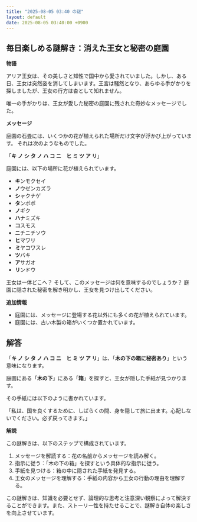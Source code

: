```yaml
---
title: "2025-08-05 03:40 の謎"
layout: default
date: 2025-08-05 03:40:00 +0900
---
```

## 毎日楽しめる謎解き：消えた王女と秘密の庭園

**物語**

アリア王女は、その美しさと知性で国中から愛されていました。しかし、ある日、王女は突然姿を消してしまいます。王宮は騒然となり、あらゆる手がかりを探しましたが、王女の行方は杳として知れません。

唯一の手がかりは、王女が愛した秘密の庭園に残された奇妙なメッセージでした。

**メッセージ**

庭園の石畳には、いくつかの花が植えられた場所だけ文字が浮かび上がっています。
それは次のようなものでした。

「**キ ノ シ タ ノ ハ コ ニ　ヒ ミ ツ ア リ**」

庭園には、以下の場所に花が植えられています。

*   **キ**ンモクセイ
*   **ノ**ウゼンカズラ
*   **シ**ャクナゲ
*   **タ**ンポポ
*   **ノ**ギク
*   **ハ**ナミズキ
*   **コ**スモス
*   **ニ**チニチソウ
*   **ヒ**マワリ
*   **ミ**ヤコワスレ
*   **ツ**バキ
*   **ア**サガオ
*   **リ**ンドウ

王女は一体どこへ？ そして、このメッセージは何を意味するのでしょうか？
庭園に隠された秘密を解き明かし、王女を見つけ出してください。

**追加情報**

*   庭園には、メッセージに登場する花以外にも多くの花が植えられています。
*   庭園には、古い木製の箱がいくつか置かれています。

## 解答

「**キ ノ シ タ ノ ハ コ ニ　ヒ ミ ツ ア リ**」は、「**木の下の箱に秘密あり**」という意味になります。

庭園にある「**木の下**」にある「**箱**」を探すと、王女が隠した手紙が見つかります。

その手紙には以下のように書かれています。

「私は、国を良くするために、しばらくの間、身を隠して旅に出ます。心配しないでください。必ず戻ってきます。」

**解説**

この謎解きは、以下のステップで構成されています。

1.  メッセージを解読する：花の名前からメッセージを読み解く。
2.  指示に従う：「木の下の箱」を探すという具体的な指示に従う。
3.  手紙を見つける：箱の中に隠された手紙を発見する。
4.  王女のメッセージを理解する：手紙の内容から王女の行動の理由を理解する。

この謎解きは、知識を必要とせず、論理的な思考と注意深い観察によって解決することができます。また、ストーリー性を持たせることで、謎解き自体の楽しさを向上させています。

